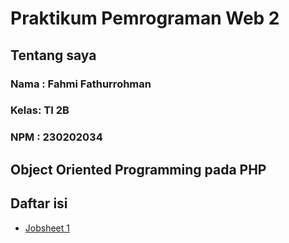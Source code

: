 # Praktikum Pemrograman Web 2
## Tentang saya
### Nama : Fahmi Fathurrohman
### Kelas: TI 2B
### NPM  : 230202034
## Object Oriented Programming pada PHP

## Daftar isi
- [Jobsheet 1](https://github.com/fahmifath/praktik-pweb2-week1/tree/main/jobsheet-1)